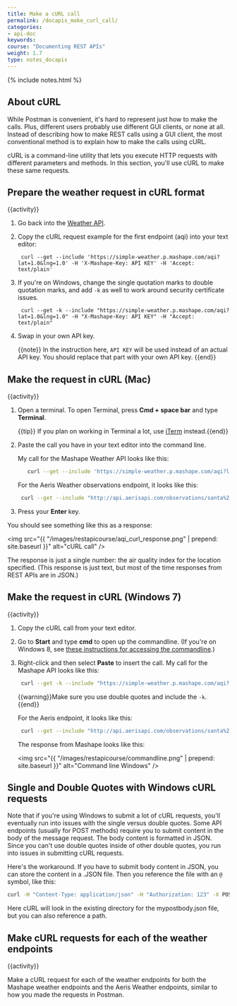 ```yaml
---
title: Make a cURL call
permalink: /docapis_make_curl_call/
categories:
- api-doc
keywords: 
course: "Documenting REST APIs"
weight: 1.7
type: notes_docapis
---
```

{% include notes.html %}

## About cURL

While Postman is convenient, it's hard to represent just how to make the calls. Plus, different users probably use different GUI clients, or none at all. Instead of describing how to make REST calls using a GUI client, the most conventional method is to explain how to make the calls using cURL.

cURL is a command-line utility that lets you execute HTTP requests with different parameters and methods. In this section, you'll use cURL to make these same requests.

## Prepare the weather request in cURL format

{{activity}}
1. Go back into the [Weather API](https://www.mashape.com/fyhao/weather-13).
2. Copy the cURL request example for the first endpoint (aqi) into your text editor:

   ```
	curl --get --include 'https://simple-weather.p.mashape.com/aqi?lat=1.0&lng=1.0' -H 'X-Mashape-Key: API KEY' -H 'Accept: text/plain'
   ```
3. If you're on Windows, change the single quotation marks to double quotation marks, and add `-k` as well to work around security certificate issues.
	
   ```
    curl --get -k --include "https://simple-weather.p.mashape.com/aqi?lat=1.0&lng=1.0" -H "X-Mashape-Key: API KEY" -H "Accept: text/plain"
   ```
	
4. Swap in your own API key.

    {{note}} In the instruction here, <code>API KEY</code> will be used instead of an actual API key. You should replace that part with your own API key. {{end}}

## Make the request in cURL (Mac)
{{activity}}
1. Open a terminal. To open Terminal, press **Cmd + space bar** and type **Terminal**.

	{{tip}} If you plan on working in Terminal a lot, use <a href="https://www.iterm2.com/">iTerm</a> instead.{{end}}
	
2. Paste the call you have in your text editor into the command line.
	
	My call for the Mashape Weather API looks like this:
	
   ```bash
	  curl --get --include 'https://simple-weather.p.mashape.com/aqi?lat=1.3319164&lng=103.7231246' -H 'X-Mashape-Key: API KEY' -H 'Accept: text/plain'
   ```
	
	For the Aeris Weather observations endpoint, it looks like this:
	
   ```bash
	curl --get --include "http://api.aerisapi.com/observations/santa%20clara,ca?client_id=CLIENT ID&client_secret={client secret}" "Accept: application/json"
   ```
	
3. Press your **Enter** key. 

You should see something like this as a response:

<img src="{{ "/images/restapicourse/aqi_curl_response.png" | prepend: site.baseurl }}" alt="cURL call" />

The response is just a single number: the air quality index for the location specified. (This response is just text, but most of the time responses from REST APIs are in JSON.)

## Make the request in cURL (Windows 7)
{{activity}}
1. Copy the cURL call from your text editor. 
2. Go to **Start** and type **cmd** to open up the commandline. (If you're on Windows 8, see [these instructions for accessing the commandline](http://pcsupport.about.com/od/windows-8/a/command-prompt-windows-8.htm).)
3. Right-click and then select **Paste** to insert the call. My call for the Mashape API looks like this:
 
   ```bash
	curl --get -k --include "https://simple-weather.p.mashape.com/aqi?lat=1.3319164&lng=103.7231246" -H "X-Mashape-Key: API KEY" -H "Accept: text/plain"
   ```
	
	{{warning}}Make sure you use double quotes and include the <code>-k</code>. {{end}}
	
	For the Aeris endpoint, it looks like this:
	
   ```bash
	curl --get --include "http://api.aerisapi.com/observations/santa%20clara,ca?client_id=CLIENT ID&client_secret={client secret}" -H "Accept: application/json"
   ```
	
	The response from Mashape looks like this:

	<img src="{{ "/images/restapicourse/commandline.png" | prepend: site.baseurl }}" alt="Command line Windows" />
	

## Single and Double Quotes with Windows cURL requests

Note that if you're using Windows to submit a lot of cURL requests, you'll eventually run into issues with the single versus double quotes. Some API endpoints (usually for POST methods) require you to submit content in the body of the message request. The body content is formatted in JSON. Since you can't use double quotes inside of other double quotes, you run into issues in submitting cURL requests.

Here's the workaround. If you have to submit body content in JSON, you can store the content in a .JSON file. Then you reference the file with an `@` symbol, like this:

```bash
curl -H "Content-Type: application/json" -H "Authorization: 123" -X POST -d @mypostbody.json http://endpointurl.com/example
```

Here cURL will look in the existing directory for the mypostbody.json file, but you can also reference a path.

## Make cURL requests for each of the weather endpoints

{{activity}}

Make a cURL request for each of the weather endpoints for both the Mashape weather endpoints and the Aeris Weather endpoints, similar to how you made the requests in Postman.


